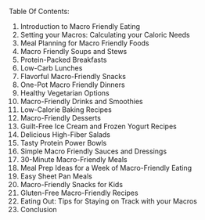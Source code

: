 Table Of Contents:

1. Introduction to Macro Friendly Eating
2. Setting your Macros: Calculating your Caloric Needs
3. Meal Planning for Macro Friendly Foods
4. Macro Friendly Soups and Stews
5. Protein-Packed Breakfasts
6. Low-Carb Lunches
7. Flavorful Macro-Friendly Snacks
8. One-Pot Macro Friendly Dinners
9. Healthy Vegetarian Options
10. Macro-Friendly Drinks and Smoothies
11. Low-Calorie Baking Recipes
12. Macro-Friendly Desserts
13. Guilt-Free Ice Cream and Frozen Yogurt Recipes
14. Delicious High-Fiber Salads
15. Tasty Protein Power Bowls
16. Simple Macro Friendly Sauces and Dressings
17. 30-Minute Macro-Friendly Meals
18. Meal Prep Ideas for a Week of Macro-Friendly Eating
19. Easy Sheet Pan Meals
20. Macro-Friendly Snacks for Kids
21. Gluten-Free Macro-Friendly Recipes
22. Eating Out: Tips for Staying on Track with your Macros
23. Conclusion
